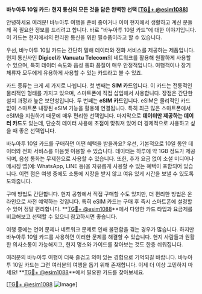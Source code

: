 **바누아투 10일 카드: 현지 통신의 모든 것을 담은 완벽한 선택 [[TG💪+ @esim1088](https://t.me/s/esim1088)]**

안녕하세요 여러분! 바누아투 여행을 준비 중이거나 이미 현지에서 생활하고 계신 분들께 꼭 필요한 정보를 드리려고 합니다. 바로 "바누아투 10일 카드"에 대한 이야기입니다. 이 카드는 현지에서의 편리한 통신을 위한 필수품이라고 할 수 있습니다.

우선, 바누아투 10일 카드는 간단히 말해 데이터와 전화 서비스를 제공하는 제품입니다. 현지 통신사인 **Digicel**과 **Vanuatu Telecom**의 네트워크를 활용해 원활하게 사용할 수 있으며, 특히 데이터 속도와 음성 통화 품질이 매우 안정적입니다. 여행객이나 장기 체류자 모두에게 유용하게 사용할 수 있는 카드라고 볼 수 있죠.

카드 종류는 크게 세 가지로 나뉩니다. 첫 번째는 **SIM 카드**입니다. 이 카드는 전통적인 물리적인 형태를 가지고 있으며, 스마트폰에 직접 삽입해서 사용합니다. 장점은 간단한 설치 과정과 높은 보안성입니다. 두 번째는 **eSIM 카드**입니다. eSIM은 물리적인 카드 없이 스마트폰 내장된 eSIM 기능을 활용해 연결됩니다. 특히 최근 많은 스마트폰에서 eSIM을 지원하기 때문에 매우 편리한 선택입니다. 마지막으로 **데이터만 제공하는 데이터 카드**도 있는데, 단순히 데이터 사용에 초점이 맞춰져 있어 더 경제적으로 사용하고 싶을 때 좋은 선택입니다.

바누아투 10일 카드를 구매하면 어떤 혜택을 받을까요? 우선, 기본적으로 10일 동안 데이터와 전화 서비스를 마음껏 이용할 수 있습니다. 데이터는 하루에 약 1GB 정도가 제공되며, 음성 통화는 무제한으로 사용할 수 있습니다. 또한, 추가 요금 없이 소셜 미디어나 메시징 앱(예: WhatsApp, LINE 등)을 자유롭게 사용할 수 있는 혜택이 포함되어 있습니다. 이런 점은 여행 중에도 소통에 지장을 받지 않고 여유 있게 시간을 보낼 수 있도록 도와줍니다.

구매 방법도 간단합니다. 현지 공항에서 직접 구매할 수도 있지만, 더 편리한 방법은 온라인으로 사전 예약하는 것입니다. 특히 eSIM 카드는 구매 후 즉시 스마트폰에 설정할 수 있어 정말 편리합니다. **[TG💪+ @esim1088](https://t.me/s/esim1088)**에서 다양한 카드 타입과 요금제를 비교해보고 선택할 수 있으니 참고하시면 좋습니다.

여행 중에는 언어 문제나 네트워크 문제로 인해 불편함을 겪는 경우가 많습니다. 하지만 바누아투 10일 카드를 사용하면 이러한 문제를 해결할 수 있습니다. 현지 사람들과 원활한 의사소통이 가능해지고, 현지 명소와 가이드를 찾아보는 것도 한층 쉬워집니다.

여러분의 바누아투 여행이 더욱 즐겁고 의미 있는 경험으로 기억되길 바랍니다. 바누아투 10일 카드는 그런 여러분의 여행을 돕기 위해 존재합니다. 이제 더 이상 고민하지 마세요! **[TG💪+ @esim1088](https://t.me/s/esim1088)**에서 필요한 카드를 찾아보세요.

[[TG💪+ @esim1088](https://t.me/s/esim1088) ![Image](https://i.postimg.cc/Y0z9fWf4/image.png)]